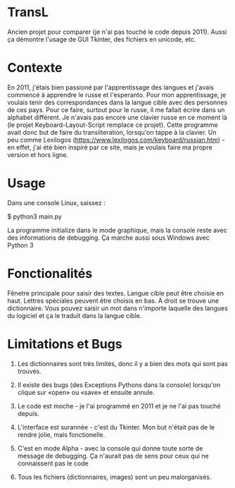 # TransL
Ancien projet pour comparer (je n'ai pas touché le code depuis 2011). Aussi ça démontre l'usage de GUI Tkinter, des fichiers en unicode,  etc.

# Contexte
En 2011, j'étais bien passioné par l'apprentissage des langues et j'avais commencé à apprendre le russe et l'esperanto. Pour mon apprentissage, je voulais tenir des correspondances dans la langue cible avec des personnes de ces pays. Pour ce faire, surtout pour le russe, il me fallait écrire dans un alphabet différent. Je n'avais pas encore une clavier russe en ce moment là (le projet Keyboard-Layout-Script remplace ce projet). Cette programme avait donc but de faire du transliteration, lorsqu'on tappe à la clavier. Un peu comme Lexilogos (https://www.lexilogos.com/keyboard/russian.htm) - en effet, j'ai été bien inspiré par ce site, mais je voulais faire ma propre version et hors ligne.

# Usage

Dans une console Linux, saissez :

  $ python3 main.py
  
La programme initialize dans le mode graphique, mais la console reste avec des informations de debugging. 
Ça marche aussi sous Windows avec Python 3

# Fonctionalités

Fênetre principale pour saisir des textes. Langue cible peut être choisie en haut. Lettres spéciales peuvent être choisis en bas. À droit se trouve une dictionnaire. Vous pouvez saisir un mot dans n'importe laquelle des langues du logiciel et ça le traduit dans la langue cible. 

# Limitations et Bugs
1. Les dictionnaires sont très limités, donc il y a bien des mots qui sont pas trouvés.

2. Il existe des bugs (des Exceptions Pythons dans la console) lorsqu'on clique sur «open» ou «save» et ensuite annule. 

3. Le code est moche - je l'ai programmé en 2011 et je ne l'ai pas touché depuis.

4. L'interface est surannée - c'est du Tkinter. Mon but n'était pas de le rendre jolie, mais fonctionelle.

5. C'est en mode Alpha - avec la console qui donne toute sorte de message de debugging. Ça n'aurait pas de sens pour ceux qui ne connaissent pas le code

6. Tous les fichiers (dictionnaires, images) sont un peu malorganisés. 
